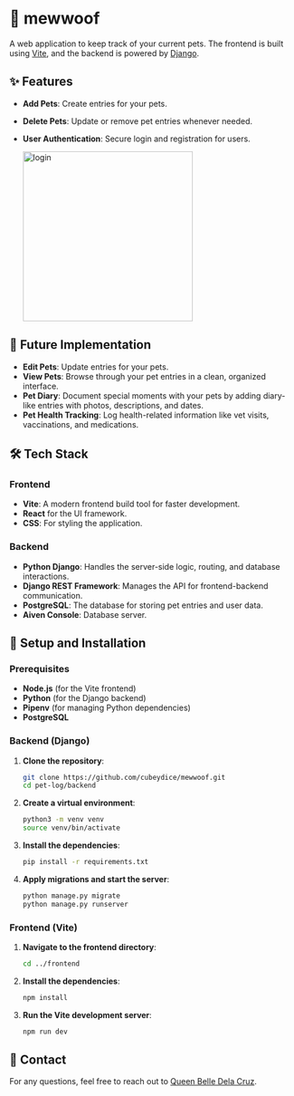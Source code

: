 # 🐾 mewwoof

A web application to keep track of your current pets. The frontend is built using [Vite](https://vitejs.dev/), and the backend is powered by [Django](https://www.djangoproject.com/).

## ✨ Features

- **Add Pets**: Create entries for your pets.
- **Delete Pets**: Update or remove pet entries whenever needed.
- **User Authentication**: Secure login and registration for users.

  <img src="https://github.com/user-attachments/assets/b7314d39-9e79-43a6-a666-67638ba78778" alt="login" width="300"/>

## 🚀 Future Implementation

- **Edit Pets**: Update entries for your pets.
- **View Pets**: Browse through your pet entries in a clean, organized interface.
- **Pet Diary**: Document special moments with your pets by adding diary-like entries with photos, descriptions, and dates.
- **Pet Health Tracking**: Log health-related information like vet visits, vaccinations, and medications.

## 🛠 Tech Stack

### Frontend
- **Vite**: A modern frontend build tool for faster development.
- **React** for the UI framework.
- **CSS**: For styling the application.

### Backend
- **Python Django**: Handles the server-side logic, routing, and database interactions.
- **Django REST Framework**: Manages the API for frontend-backend communication.
- **PostgreSQL**: The database for storing pet entries and user data.
- **Aiven Console**: Database server.

## 🚀 Setup and Installation

### Prerequisites

- **Node.js** (for the Vite frontend)
- **Python** (for the Django backend)
- **Pipenv** (for managing Python dependencies)
- **PostgreSQL**

### Backend (Django)

1. **Clone the repository**:
    ```bash
    git clone https://github.com/cubeydice/mewwoof.git
    cd pet-log/backend
    ```

2. **Create a virtual environment**:
    ```bash
    python3 -m venv venv
    source venv/bin/activate
    ```

3. **Install the dependencies**:
    ```bash
    pip install -r requirements.txt
    ```

4. **Apply migrations and start the server**:
    ```bash
    python manage.py migrate
    python manage.py runserver
    ```

### Frontend (Vite)

1. **Navigate to the frontend directory**:
    ```bash
    cd ../frontend
    ```

2. **Install the dependencies**:
    ```bash
    npm install
    ```

3. **Run the Vite development server**:
    ```bash
    npm run dev
    ```

## 📧 Contact

For any questions, feel free to reach out to [Queen Belle Dela Cruz](mailto:cubeydice@gmail.com).
